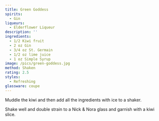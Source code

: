 ```yaml
---
title: Green Goddess
spirits:
  - Gin
liqueurs:
  - Elderflower Liqueur
description: ''
ingredients:
  - 1/2 Kiwi fruit
  - 2 oz Gin
  - 3/4 oz St. Germain
  - 1/2 oz lime juice
  - 1 oz Simple Syrup
image: /pics/green-goddess.jpg
method: Shaken
rating: 2.5
styles:
  - Refreshing
glassware: coupe
---
```


Muddle the kiwi and then add all the ingredients with ice to a shaker.

Shake well and double strain to a Nick & Nora glass and garnish with a kiwi slice.